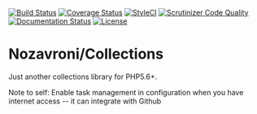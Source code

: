 [![Build Status](https://travis-ci.org/nozavroni/collections.svg?branch=master)](https://travis-ci.org/nozavroni/collections)
[![Coverage Status](https://coveralls.io/repos/github/nozavroni/collections/badge.svg?branch=master)](https://coveralls.io/github/nozavroni/collections?branch=master)
[![StyleCI](https://styleci.io/repos/77319219/shield?branch=master)](https://styleci.io/repos/77319219)
[![Scrutinizer Code Quality](https://scrutinizer-ci.com/g/nozavroni/collections/badges/quality-score.png?b=master)](https://scrutinizer-ci.com/g/nozavroni/collections/?branch=master)
[![Documentation Status](https://readthedocs.org/projects/nozavronicollections/badge/?version=latest)](http://nozavronicollections.readthedocs.io/en/latest/?badge=latest)
[![License](https://poser.pugx.org/nozavroni/collections/license)](https://packagist.org/packages/nozavroni/collections)

# Nozavroni/Collections

Just another collections library for PHP5.6+. 

Note to self: Enable task management in configuration when you have internet access -- it can integrate with Github